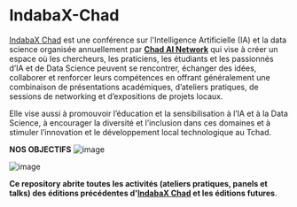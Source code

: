 # IndabaX-Chad
[IndabaX Chad](https://indabax.chadainetwork.org/) est une conférence sur l'Intelligence Artificielle (IA) et la data science organisée annuellement par **[Chad AI Network](https://chadainetwork.org/)** qui vise à créer un espace où les chercheurs, les praticiens, les étudiants et les passionnés d’IA et de Data Science peuvent se rencontrer, échanger des idées, collaborer et renforcer leurs compétences en offrant généralement une combinaison de présentations académiques, d’ateliers pratiques, de sessions de networking et d’expositions de projets locaux. 

Elle vise aussi à promouvoir l’éducation et la sensibilisation à l’IA et à la Data Science, à encourager la diversité et l’inclusion dans ces domaines et à stimuler l’innovation et le développement local technologique au Tchad.

**NOS OBJECTIFS**
![image](https://github.com/user-attachments/assets/2b90846f-2755-4602-aa0d-3a439da4272b)

![image](https://github.com/user-attachments/assets/fdca33e5-e9bb-4dbd-860f-ae674c22990e)


**Ce repository abrite toutes les activités (ateliers pratiques, panels et talks) des éditions précédentes d'[IndabaX Chad](https://indabax.chadainetwork.org/) et les éditions futures**.
